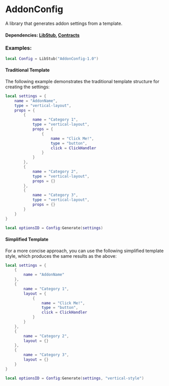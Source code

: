 # AddonConfig

A library that generates addon settings from a template.

#### Dependencies: [LibStub](https://www.curseforge.com/wow/addons/libstub), [Contracts](https://github.com/Eyal-WowHub/Contracts)

### Examples:

```lua
local Config = LibStub("AddonConfig-1.0")
```

#### Traditional Template

The following example demonstrates the traditional template structure for creating the settings:

```lua
local settings = {
    name = "AddonName",
    type = "vertical-layout",
    props = {
        {
            name = "Category 1",
            type = "vertical-layout",
            props = {
                {
                    name = "Click Me!",
                    type = "button",
                    click = ClickHandler
                }
            }
        },
        {
            name = "Category 2",
            type = "vertical-layout",
            props = {}
        },
        {
            name = "Category 3",
            type = "vertical-layout",
            props = {}
        }
    }
}

local optionsID = Config:Generate(settings)
```

#### Simplified Template

For a more concise approach, you can use the following simplified template style, which produces the same results as the above:

```lua
local settings = {
    {
        name = "AddonName"
    },
    {
        name = "Category 1",
        layout = {
            {
                name = "Click Me!",
                type = "button",
                click = ClickHandler
            }
        }
    },
    {
        name = "Category 2",
        layout = {}
    },
    {
        name = "Category 3",
        layout = {}
    }
}

local optionsID = Config:Generate(settings, "vertical-style")
```








